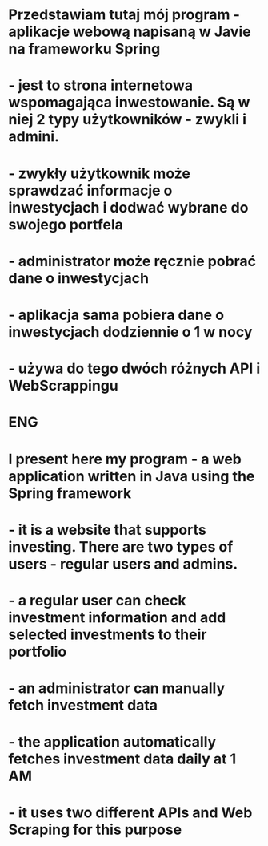 # Przedstawiam tutaj mój program - aplikacje webową napisaną w Javie na frameworku Spring
# - jest to strona internetowa wspomagająca inwestowanie. Są w niej 2 typy użytkowników - zwykli i admini.
#    - zwykły użytkownik może sprawdzać informacje o inwestycjach i dodwać wybrane do swojego portfela
#    - administrator może ręcznie pobrać dane o inwestycjach
#    - aplikacja sama pobiera dane o inwestycjach dodziennie o 1 w nocy
#        - używa do tego dwóch różnych API i WebScrappingu
#  ENG
# I present here my program - a web application written in Java using the Spring framework
# - it is a website that supports investing. There are two types of users - regular users and admins.
#   - a regular user can check investment information and add selected investments to their portfolio
#   - an administrator can manually fetch investment data
#   - the application automatically fetches investment data daily at 1 AM
#     - it uses two different APIs and Web Scraping for this purpose
